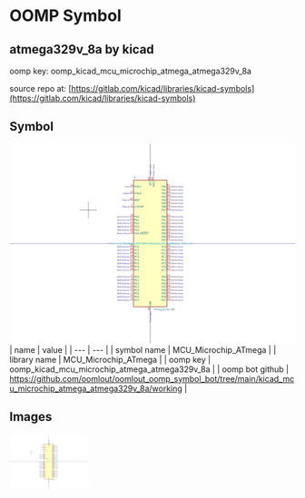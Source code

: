 # OOMP Symbol  
## atmega329v_8a  by kicad  
  
oomp key: oomp_kicad_mcu_microchip_atmega_atmega329v_8a  
  
source repo at: [https://gitlab.com/kicad/libraries/kicad-symbols](https://gitlab.com/kicad/libraries/kicad-symbols)  
## Symbol  
  
[![working.png](working_600.png)](working.png)  
| name | value | 
| --- | --- | 
| symbol name | MCU_Microchip_ATmega | 
| library name | MCU_Microchip_ATmega | 
| oomp key | oomp_kicad_mcu_microchip_atmega_atmega329v_8a | 
| oomp bot github | https://github.com/oomlout/oomlout_oomp_symbol_bot/tree/main/kicad_mcu_microchip_atmega_atmega329v_8a/working | 
## Images  
  
[![working.png](working_140.png)](working.png)  

